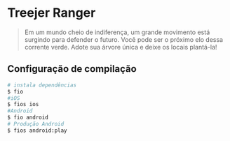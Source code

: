 # Treejer Ranger

> Em um mundo cheio de indiferença, um grande movimento está surgindo para defender o futuro. Você pode ser o próximo elo dessa corrente verde. Adote sua árvore única e deixe os locais plantá-la!

## Configuração de compilação

```bash
# instala dependências
$ fio
#iOS
$ fios ios
#Android
$ fio android
# Produção Android
$ fios android:play
```